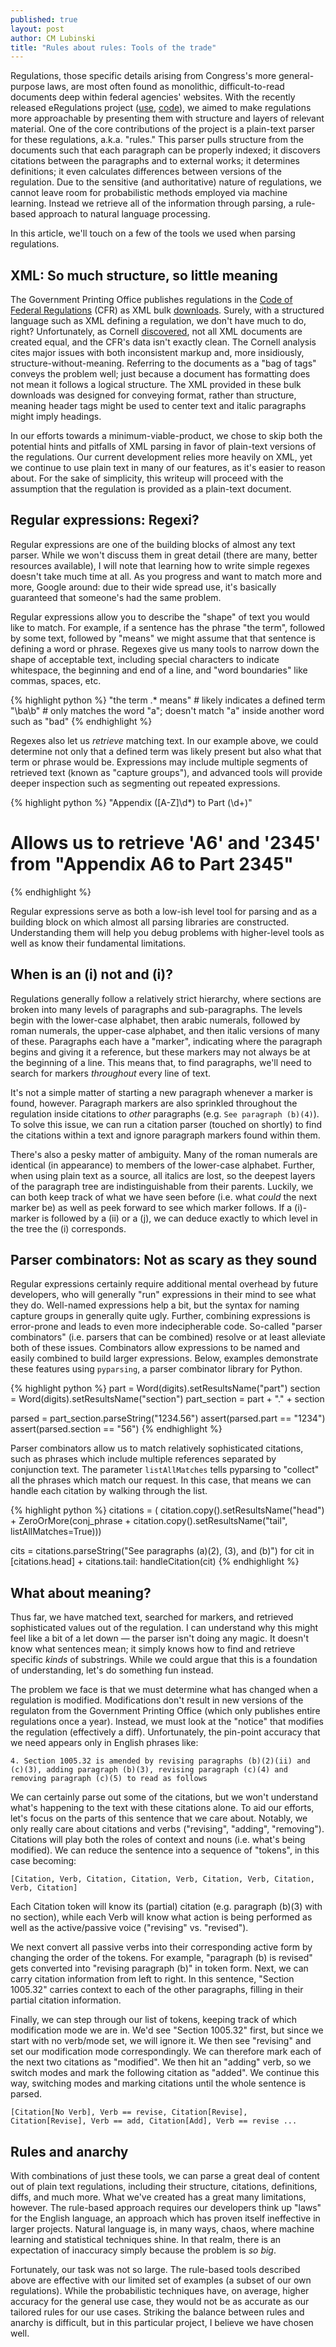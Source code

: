 ```yaml
---
published: true
layout: post
author: CM Lubinski
title: "Rules about rules: Tools of the trade"
---
```


Regulations, those specific details arising from Congress's more general-purpose laws, are most often found as monolithic, difficult-to-read documents deep within federal agencies' websites. With the recently released eRegulations project ([use](http://www.consumerfinance.gov/eregulations), [code](http://eregs.github.io/eregulations)), we aimed to make regulations more approachable by presenting them with structure and layers of relevant material. One of the core contributions of the project is a plain-text parser for these regulations, a.k.a. "rules." This parser pulls structure from the documents such that each paragraph can be properly indexed; it discovers citations between the paragraphs and to external works; it determines definitions; it even calculates differences between versions of the regulation. Due to the sensitive (and authoritative) nature of regulations, we cannot leave room for probabilistic methods employed via machine learning. Instead we retrieve all of the information through parsing, a rule-based approach to natural language processing.

In this article, we'll touch on a few of the tools we used when parsing regulations.

## XML: So much structure, so little meaning

The Government Printing Office publishes regulations in the [Code of Federal Regulations](http://www.gpo.gov/fdsys/browse/collectionCfr.action?collectionCode=CFR) (CFR) as XML bulk [downloads](http://www.gpo.gov/fdsys/bulkdata/CFR). Surely, with a structured language such as XML defining a regulation, we don't have much to do, right? Unfortunately, as Cornell [discovered](http://www.hklii.hk/conference/paper/2B3.pdf), not all XML documents are created equal, and the CFR's data isn't exactly clean. The Cornell analysis cites major issues with both inconsistent markup and, more insidiously, structure-without-meaning. Referring to the documents as a "bag of tags" conveys the problem well; just because a document has formatting does not mean it follows a logical structure. The XML provided in these bulk downloads was designed for conveying format, rather than structure, meaning header tags might be used to center text and italic paragraphs might imply headings. 

In our efforts towards a minimum-viable-product, we chose to skip both the potential hints and pitfalls of XML parsing in favor of plain-text versions of the regulations. Our current development relies more heavily on XML, yet we continue to use plain text in many of our features, as it's easier to reason about. For the sake of simplicity, this writeup will proceed with the assumption that the regulation is provided as a plain-text document.

## Regular expressions: Regexi?

Regular expressions are one of the building blocks of almost any text parser. While we won't discuss them in great detail (there are many, better resources available), I will note that learning how to write simple regexes doesn't take much time at all. As you progress and want to match more and more, Google around: due to their wide spread use, it's basically guaranteed that someone's had the same problem.

Regular expressions allow you to describe the "shape" of text you would like to match. For example, if a sentence has the phrase "the term", followed by some text, followed by "means" we might assume that that sentence is defining a word or phrase. Regexes give us many tools to narrow down the shape of acceptable text, including special characters to indicate whitespace, the beginning and end of a line, and "word boundaries" like commas, spaces, etc.

{% highlight python %}
"the term .* means"    # likely indicates a defined term
"\ba\b"                # only matches the word "a"; doesn't match "a" inside another word such as "bad"
{% endhighlight %}

Regexes also let us *retrieve* matching text. In our example above, we could determine not only that a defined term was likely present but also what that term or phrase would be. Expressions may include multiple segments of retrieved text (known as "capture groups"), and advanced tools will provide deeper inspection such as segmenting out repeated expressions.

{% highlight python %}
"Appendix ([A-Z]\d*) to Part (\d+)"
# Allows us to retrieve 'A6' and '2345' from "Appendix A6 to Part 2345"
{% endhighlight %}

Regular expressions serve as both a low-ish level tool for parsing and as a building block on which almost all parsing libraries are constructed. Understanding them will help you debug problems with higher-level tools as well as know their fundamental limitations.

## When is an (i) not and (i)?

Regulations generally follow a relatively strict hierarchy, where sections are broken into many levels of paragraphs and sub-paragraphs. The levels begin with the lower-case alphabet, then arabic numerals, followed by roman numerals, the upper-case alphabet, and then italic versions of many of these. Paragraphs each have a "marker", indicating where the paragraph begins and giving it a reference, but these markers may not always be at the beginning of a line. This means that, to find paragraphs, we'll need to search for markers *throughout* every line of text.

It's not a simple matter of starting a new paragraph whenever a marker is found, however. Paragraph markers are also sprinkled throughout the regulation inside citations to *other* paragraphs (e.g. `See paragraph (b)(4)`). To solve this issue, we can run a citation parser (touched on shortly) to find the citations within a text and ignore paragraph markers found within them.

There's also a pesky matter of ambiguity. Many of the roman numerals are identical (in appearance) to members of the lower-case alphabet. Further, when using plain text as a source, all italics are lost, so the deepest layers of the paragraph tree are indistinguishable from their parents. Luckily, we can both keep track of what we have seen before (i.e. what *could* the next marker be) as well as peek forward to see which marker follows. If a (i)-marker is followed by a (ii) or a (j), we can deduce exactly to which level in the tree the (i) corresponds.

## Parser combinators: Not as scary as they sound

Regular expressions certainly require additional mental overhead by future developers, who will generally "run" expressions in their mind to see what they do. Well-named expressions help a bit, but the syntax for naming capture groups in generally quite ugly. Further, combining expressions is error-prone and leads to even more indecipherable code. So-called "parser combinators" (i.e. parsers that can be combined) resolve or at least alleviate both of these issues. Combinators allow expressions to be named and easily combined to build larger expressions. Below, examples demonstrate these features using `pyparsing`, a parser combinator library for Python.

{% highlight python %}
part = Word(digits).setResultsName("part")
section = Word(digits).setResultsName("section")
part_section = part + "." + section

parsed = part_section.parseString("1234.56")
assert(parsed.part == "1234")
assert(parsed.section == "56")
{% endhighlight %}

Parser combinators allow us to match relatively sophisticated citations, such as phrases which include multiple references separated by conjunction text. The parameter `listAllMatches` tells pyparsing to "collect" all the phrases which match our request. In this case, that means we can handle each citation by walking through the list.

{% highlight python %}
citations = (
    citation.copy().setResultsName("head")
    + ZeroOrMore(conj_phrase 
                 + citation.copy().setResultsName("tail",
                                                  listAllMatches=True)))

cits = citations.parseString("See paragraphs (a)(2), (3), and (b)")
for cit in [citations.head] + citations.tail:
    handleCitation(cit)
{% endhighlight %}

## What about meaning?

Thus far, we have matched text, searched for markers, and retrieved sophisticated values out of the regulation. I can understand why this might feel like a bit of a let down — the parser isn't doing any magic. It doesn't know what sentences mean; it simply knows how to find and retrieve specific *kinds* of substrings. While we could argue that this is a foundation of understanding, let's do something fun instead.

The problem we face is that we must determine what has changed when a regulation is modified. Modifications don't result in new versions of the regulaton from the Government Printing Office (which only publishes entire regulations once a year). Instead, we must look at the "notice" that modifies the regulation (effectively a diff). Unfortunately, the pin-point accuracy that we need appears only in English phrases like: 

    4. Section 1005.32 is amended by revising paragraphs (b)(2)(ii) and (c)(3), adding paragraph (b)(3), revising paragraph (c)(4) and removing paragraph (c)(5) to read as follows

We can certainly parse out some of the citations, but we won't understand what's happening to the text with these citations alone. To aid our efforts, let's focus on the parts of this sentence that we care about. Notably, we only really care about citations and verbs ("revising", "adding", "removing"). Citations will play both the roles of context and nouns (i.e. what's being modified). We can reduce the sentence into a sequence of "tokens", in this case becoming:

    [Citation, Verb, Citation, Citation, Verb, Citation, Verb, Citation, Verb, Citation]

Each Citation token will know its (partial) citation (e.g. paragraph (b)(3) with no section), while each Verb will know what action is being performed as well as the active/passive voice ("revising" vs. "revised").

We next convert all passive verbs into their corresponding active form by changing the order of the tokens. For example, "paragraph (b) is revised" gets converted into "revising paragraph (b)" in token form. Next, we can carry citation information from left to right. In this sentence, "Section 1005.32" carries context to each of the other paragraphs, filling in their partial citation information. 

Finally, we can step through our list of tokens, keeping track of which modification mode we are in. We'd see "Section 1005.32" first, but since we start with no verb/mode set, we will ignore it. We then see "revising" and set our modification mode correspondingly. We can therefore mark each of the next two citations as "modified". We then hit an "adding" verb, so we switch modes and mark the following citation as "added". We continue this way, switching modes and marking citations until the whole sentence is parsed.

    [Citation[No Verb], Verb == revise, Citation[Revise], Citation[Revise], Verb == add, Citation[Add], Verb == revise ...

## Rules and anarchy

With combinations of just these tools, we can parse a great deal of content out of plain text regulations, including their structure, citations, definitions, diffs, and much more. What we've created has a great many limitations, however. The rule-based approach requires our developers think up "laws" for the English language, an approach which has proven itself ineffective in larger projects. Natural language is, in many ways, chaos, where machine learning and statistical techniques shine. In that realm, there is an expectation of inaccuracy simply because the problem is *so big*.

Fortunately, our task was not so large. The rule-based tools described above are effective with our limited set of examples (a subset of our own regulations). While the probabilistic techniques have, on average, higher accuracy for the general use case, they would not be as accurate as our tailored rules for our use cases. Striking the balance between rules and anarchy is difficult, but in this particular project, I believe we have chosen well.